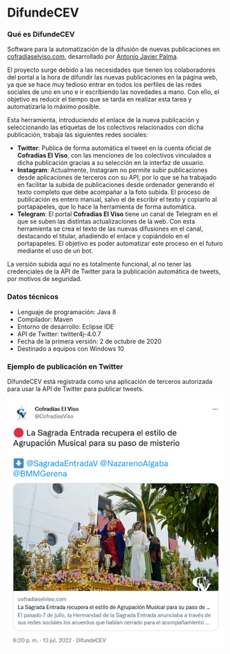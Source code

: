 # **DifundeCEV**

### Qué es DifundeCEV

Software para la automatización de la difusión de nuevas publicaciones en [cofradiaselviso.com](www.cofradiaselviso.com), desarrollado por [Antonio Javier Palma](www.github.com/ajpalma28).

El proyecto surge debido a las necesidades que tienen los colaboradores del portal a la hora de difundir las nuevas publicaciones en la página web, ya que se hace muy tedioso entrar en todos los perfiles de las redes sociales de uno en uno e ir escribiendo las novedades a mano. Con ello, el objetivo es reducir el tiempo que se tarda en realizar esta tarea y automatizarla lo máximo posible.

Esta herramienta, introduciendo el enlace de la nueva publicación y seleccionando las etiquetas de los colectivos relacionados con dicha publicación, trabaja las siguientes redes sociales:
- **Twitter**: Publica de forma automática el tweet en la cuenta oficial de **Cofradías El Viso**, con las menciones de los colectivos vinculados a dicha publicación gracias a su selección en la interfaz de usuario.
- **Instagram**: Actualmente, Instagram no permite subir publicaciones desde aplicaciones de terceros con su API, por lo que se ha trabajado en facilitar la subida de publicaciones desde ordenador generando el texto completo que debe acompañar a la foto subida. El proceso de publicación es entero manual, salvo el de escribir el texto y copiarlo al portapapeles, que lo hace la herramienta de forma automática.
- **Telegram**: El portal **Cofradías El Viso** tiene un canal de Telegram en el que se suben las distintas actualizaciones de la web. Con esta herramienta se crea el texto de las nuevas difusiones en el canal, destacando el titular, añadiendo el enlace y copiándolo en el portapapeles. El objetivo es poder automatizar este proceso en el futuro mediante el uso de un bot.

La versión subida aquí no es totalmente funcional, al no tener las credenciales de la API de Twitter para la publicación automática de tweets, por motivos de seguridad.

### Datos técnicos
- Lenguaje de programación: Java 8
- Compilador: Maven
- Entorno de desarrollo: Eclipse IDE
- API de Twitter: twitter4j-4.0.7
- Fecha de la primera versión: 2 de octubre de 2020
- Destinado a equipos con Windows 10

### Ejemplo de publicación en Twitter

DifundeCEV está registrada como una aplicación de terceros autorizada para usar la API de Twitter para publicar tweets.

<p align="center">
  <img src="https://raw.githubusercontent.com/ajpalma28/DifundeCEV/main/assets/difundecevTW.png">
</p>
